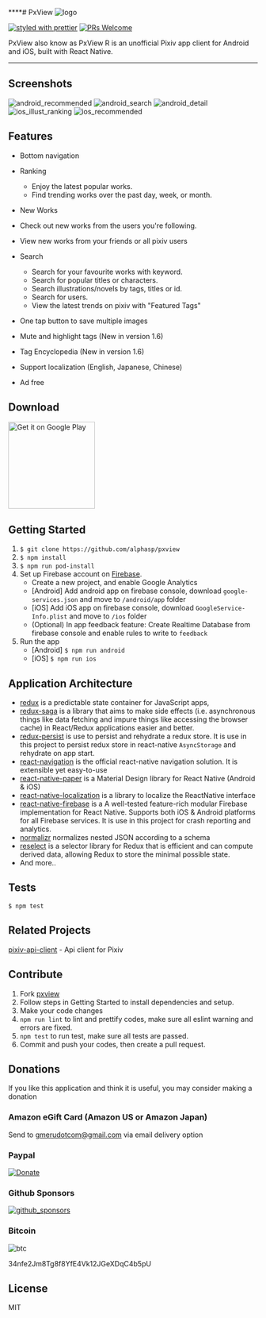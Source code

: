 ****# PxView
![logo](./src/images/logo.png)

[![styled with prettier](https://img.shields.io/badge/styled_with-prettier-ff69b4.svg)](https://github.com/prettier/prettier)
[![PRs Welcome](https://img.shields.io/badge/PRs-welcome-brightgreen.svg)](https://github.com/alphasp/pxview/pulls)

PxView also know as PxView R is an unofficial Pixiv app client for Android and iOS, built with React Native.

****
## Screenshots
![android_recommended](./screenshots/android/1.png)
![android_search](./screenshots/android/2.png)
![android_detail](./screenshots/android/3.png)
![ios_illust_ranking](./screenshots/ios/1.png)
![ios_recommended](./screenshots/ios/2.png)

## Features
- Bottom navigation
- Ranking
	- Enjoy the latest popular works.
 	- Find trending works over the past day, week, or month.

- New Works
 - Check out new works from the users you're following.
 - View new works from your friends or all pixiv users

- Search
	- Search for your favourite works with keyword.
 	- Search for popular titles or characters.
 	- Search illustrations/novels by tags, titles or id.
 	- Search for users.
 	- View the latest trends on pixiv with "Featured Tags"
- One tap button to save multiple images
- Mute and highlight tags (New in version 1.6)
- Tag Encyclopedia (New in version 1.6)
- Support localization (English, Japanese, Chinese)
- Ad free



## Download 
<a href='https://play.google.com/store/apps/details?id=com.utopia.pxviewr&pcampaignid=pcampaignidMKT-Other-global-all-co-prtnr-py-PartBadge-Mar2515-1'><img alt='Get it on Google Play' src='https://play.google.com/intl/en_us/badges/static/images/badges/en_badge_web_generic.png' width='175' /></a></a>


## Getting Started
1. `$ git clone https://github.com/alphasp/pxview`
2. `$ npm install`
3. `$ npm run pod-install`
4. Set up Firebase account on [Firebase](https://console.firebase.google.com/). 
	- Create a new project, and enable Google Analytics
	- [Android] Add android app on firebase console, download `google-services.json` and move to `/android/app` folder
	- [iOS] Add iOS app on firebase console, download `GoogleService-Info.plist` and move to `/ios` folder
	- (Optional) In app feedback feature: Create Realtime Database from firebase console and enable rules to write to `feedback`
5.	Run the app
	- [Android] `$ npm run android`
	- [iOS] `$ npm run ios`

## Application Architecture
- [redux](https://github.com/reactjs/redux) is a predictable state container for JavaScript apps, 
- [redux-saga](https://github.com/yelouafi/redux-saga/) is a library that aims to make side effects (i.e. asynchronous things like data fetching and impure things like accessing the browser cache) in React/Redux applications easier and better.
- [redux-persist]() is use to persist and rehydrate a redux store. It is use in this project to persist redux store in react-native `AsyncStorage` and rehydrate on app start.
- [react-navigation](https://github.com/react-community/react-navigation) is the official react-native navigation solution. It is extensible yet easy-to-use
- [react-native-paper](https://github.com/callstack/react-native-paper) is a Material Design library for React Native (Android & iOS)
- [react-native-localization](https://github.com/stefalda/ReactNativeLocalization) is a library to localize the ReactNative interface
- [react-native-firebase](https://github.com/invertase/react-native-firebase) is a A well-tested feature-rich modular Firebase implementation for React Native. Supports both iOS & Android platforms for all Firebase services. It is use in this project for crash reporting and analytics.
- [normalizr](https://github.com/paularmstrong/normalizr) normalizes nested JSON according to a schema
- [reselect](https://github.com/reactjs/reselect) is a selector library for Redux that is efficient and can compute derived data, allowing Redux to store the minimal possible state.
- And more..


## Tests
```
$ npm test
```

## Related Projects
[pixiv-api-client](https://github.com/alphasp/pixiv-api-client) - Api client for Pixiv

## Contribute
1. Fork [pxview](https://github.com/alphasp/pxview)
2. Follow steps in Getting Started to install dependencies and setup.
3. Make your code changes
4. `npm run lint` to lint and prettify codes, make sure all eslint warning and errors are fixed.
5. `npm test` to run test, make sure all tests are passed.
6. Commit and push your codes, then create a pull request.

## Donations
If you like this application and think it is useful, you may consider making a donation

### Amazon eGift Card (Amazon US or Amazon Japan)
Send to gmerudotcom@gmail.com via email delivery option

### Paypal
[![Donate](https://www.paypalobjects.com/en_US/i/btn/btn_donateCC_LG.gif)](https://www.paypal.me/hkkuah)

### Github Sponsors
[![github_sponsors](./donations/github_sponsor.png)](https://github.com/sponsors/alphasp)

### Bitcoin
![btc](./donations/btc.png)

34nfe2Jm8Tg8f8YfE4Vk12JGeXDqC4b5pU


## License

MIT